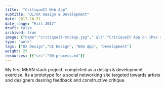 ```yaml
---
title:  "CritiqueIt Web App"
subtitle: "UI/UX Design & Development"
date: 2017-10-31
date_range: "Fall 2017"
draft: false
archived: true
image: {"name":"critiqueit-mockup.jpg"," alt":"CritiqueIt App on iMac screen"}
type: "work"
tags: ["UX Design","UI Design", "Web App", "Development"]
weight: 25
resources: [{"src":"00-process.md"}]
---
```

My first MEAN stack project, completed as a design & development exercise. Its a prototype for a social networking site targeted towards artists and designers desiring feedback and constructive critique.